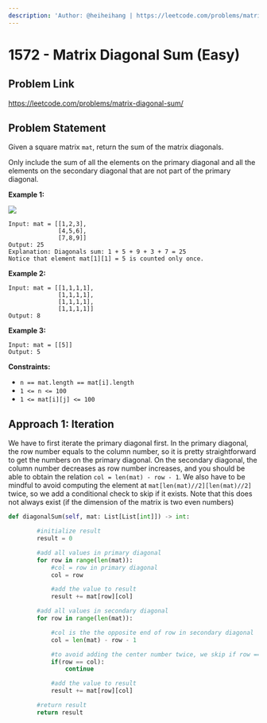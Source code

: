 ```yaml
---
description: 'Author: @heiheihang | https://leetcode.com/problems/matrix-diagonal-sum/'
---
```


# 1572 - Matrix Diagonal Sum (Easy)

## Problem Link

https://leetcode.com/problems/matrix-diagonal-sum/

## Problem Statement

Given a square matrix `mat`, return the sum of the matrix diagonals.

Only include the sum of all the elements on the primary diagonal and all the elements on the secondary diagonal that are not part of the primary diagonal.

**Example 1:**

![](https://assets.leetcode.com/uploads/2020/08/14/sample_1911.png)

```
Input: mat = [[1,2,3],
              [4,5,6],
              [7,8,9]]
Output: 25
Explanation: Diagonals sum: 1 + 5 + 9 + 3 + 7 = 25
Notice that element mat[1][1] = 5 is counted only once.
```

**Example 2:**

```
Input: mat = [[1,1,1,1],
              [1,1,1,1],
              [1,1,1,1],
              [1,1,1,1]]
Output: 8
```

**Example 3:**

```
Input: mat = [[5]]
Output: 5
```

**Constraints:**

- `n == mat.length == mat[i].length`
- `1 <= n <= 100`
- `1 <= mat[i][j] <= 100`

## Approach 1: Iteration

We have to first iterate the primary diagonal first. In the primary diagonal, the row number equals to the column number, so it is pretty straightforward to get the numbers on the primary diagonal. On the secondary diagonal, the column number decreases as row number increases, and you should be able to obtain the relation `col = len(mat) - row - 1`. We also have to be mindful to avoid computing the element at `mat[len(mat)//2][len(mat)//2]` twice, so we add a conditional check to skip if it exists. Note that this does not always exist (if the dimension of the matrix is two even numbers)

<SolutionAuthor name="@heiheihang"/>

```python
def diagonalSum(self, mat: List[List[int]]) -> int:

        #initialize result
        result = 0

        #add all values in primary diagonal
        for row in range(len(mat)):
            #col = row in primary diagonal
            col = row

            #add the value to result
            result += mat[row][col]

        #add all values in secondary diagonal
        for row in range(len(mat)):

            #col is the the opposite end of row in secondary diagonal
            col = len(mat) - row - 1

            #to avoid adding the center number twice, we skip if row == col
            if(row == col):
                continue

            #add the value to result
            result += mat[row][col]

        #return result
        return result
```
